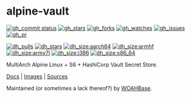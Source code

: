 # alpine-vault

[![gh_commit status][201]][151]
[![gh_stars][202]][152]
[![gh_forks][203]][153]
[![gh_watches][204]][154]
[![gh_issues][216]][166]
[![gh_pr][217]][167]

[![dh_pulls][205]][155]
[![dh_stars][206]][156]
[![dh_size:aarch64][208]][158]
[![dh_size:armhf][210]][160]
[![dh_size:armv7l][209]][159]
[![dh_size:i386][211]][161]
[![dh_size:x86_64][207]][157]
<!--[![dh_size:loong64][212]][162]-->
<!--[![dh_size:ppc64le][213]][163]-->
<!--[![dh_size:riscv64][214]][164]-->
<!--[![dh_size:s390x][215]][165]-->

MultiArch Alpine Linux + S6 + HashiCorp Vault Secret Store.

[Docs][112] | [Images][155] | [Sources][151]

Maintained (or sometimes a lack thereof?) by [WOAHBase][110].

[110]: https://woahbase.online/
[112]: https://woahbase.online/images/alpine-vault/

[151]: https://github.com/woahbase/alpine-vault
[152]: https://github.com/woahbase/alpine-vault/stargazers
[153]: https://github.com/woahbase/alpine-vault/network/members
[154]: https://github.com/woahbase/alpine-vault/watchers
[155]: https://hub.docker.com/r/woahbase/alpine-vault
[156]: https://hub.docker.com/r/woahbase/alpine-vault
[157]: https://hub.docker.com/r/woahbase/alpine-vault/tags?name=x86_64&ordering=last_updated
[158]: https://hub.docker.com/r/woahbase/alpine-vault/tags?name=aarch64&ordering=last_updated
[159]: https://hub.docker.com/r/woahbase/alpine-vault/tags?name=armv7l&ordering=last_updated
[160]: https://hub.docker.com/r/woahbase/alpine-vault/tags?name=armhf&ordering=last_updated
[161]: https://hub.docker.com/r/woahbase/alpine-vault/tags?name=i386&ordering=last_updated
[162]: https://hub.docker.com/r/woahbase/alpine-vault/tags?name=loong64&ordering=last_updated
[163]: https://hub.docker.com/r/woahbase/alpine-vault/tags?name=ppc64le&ordering=last_updated
[164]: https://hub.docker.com/r/woahbase/alpine-vault/tags?name=riscv64&ordering=last_updated
[165]: https://hub.docker.com/r/woahbase/alpine-vault/tags?name=s390x&ordering=last_updated
[166]: https://github.com/woahbase/alpine-vault/issues
[167]: https://github.com/woahbase/alpine-vault/pulls

[201]: https://img.shields.io/github/last-commit/woahbase/alpine-vault?color=brightgreen&style=flat-square&logo=github
[202]: https://img.shields.io/github/stars/woahbase/alpine-vault?color=brightgreen&style=flat-square&logo=github
[203]: https://img.shields.io/github/forks/woahbase/alpine-vault?color=brightgreen&style=flat-square&logo=github
[204]: https://img.shields.io/github/watchers/woahbase/alpine-vault?color=brightgreen&style=flat-square&logo=github
[205]: https://img.shields.io/docker/pulls/woahbase/alpine-vault?color=brightgreen&style=flat-square&logo=docker&label=pulls
[206]: https://img.shields.io/docker/stars/woahbase/alpine-vault?color=brightgreen&style=flat-square&logo=docker&label=stars
[207]: https://img.shields.io/docker/image-size/woahbase/alpine-vault/x86_64?label=x86_64&color=brightgreen&style=flat-square&logo=docker
[208]: https://img.shields.io/docker/image-size/woahbase/alpine-vault/aarch64?label=aarch64&color=brightgreen&style=flat-square&logo=docker
[209]: https://img.shields.io/docker/image-size/woahbase/alpine-vault/armv7l?label=armv7l&color=brightgreen&style=flat-square&logo=docker
[210]: https://img.shields.io/docker/image-size/woahbase/alpine-vault/armhf?label=armhf&color=brightgreen&style=flat-square&logo=docker
[211]: https://img.shields.io/docker/image-size/woahbase/alpine-vault/i386?label=i386&color=brightgreen&style=flat-square&logo=docker
[212]: https://img.shields.io/docker/image-size/woahbase/alpine-vault/loong64?label=loong64&color=brightgreen&style=flat-square&logo=docker
[213]: https://img.shields.io/docker/image-size/woahbase/alpine-vault/ppc64le?label=ppc64le&color=brightgreen&style=flat-square&logo=docker
[214]: https://img.shields.io/docker/image-size/woahbase/alpine-vault/riscv64?label=riscv64&color=brightgreen&style=flat-square&logo=docker
[215]: https://img.shields.io/docker/image-size/woahbase/alpine-vault/s390x?label=s390x&color=brightgreen&style=flat-square&logo=docker
[216]: https://img.shields.io/github/issues/woahbase/alpine-vault?color=brightgreen&style=flat-square&logo=github
[217]: https://img.shields.io/github/issues-pr/woahbase/alpine-vault?color=brightgreen&style=flat-square&logo=github
